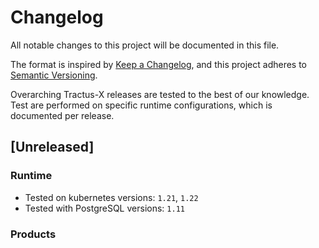 # Changelog

All notable changes to this project will be documented in this file.

The format is inspired by [Keep a Changelog](https://keepachangelog.com/en/1.0.0/),
and this project adheres to [Semantic Versioning](https://semver.org/spec/v2.0.0.html).

Overarching Tractus-X releases are tested to the best of our knowledge. Test are performed on specific runtime
configurations, which is documented per release.

## [Unreleased]

### Runtime

- Tested on kubernetes versions: `1.21`, `1.22`
- Tested with PostgreSQL versions: `1.11`

### Products
